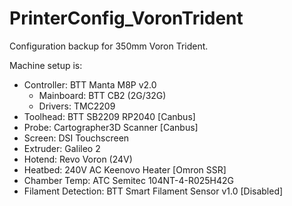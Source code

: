 # PrinterConfig_VoronTrident
Configuration backup for 350mm Voron Trident.

Machine setup is:
* Controller: BTT Manta M8P v2.0
  * Mainboard: BTT CB2 (2G/32G)
  * Drivers: TMC2209
* Toolhead: BTT SB2209 RP2040 [Canbus]
* Probe: Cartographer3D Scanner [Canbus]
* Screen: DSI Touchscreen
* Extruder: Galileo 2
* Hotend: Revo Voron (24V)
* Heatbed: 240V AC Keenovo Heater [Omron SSR]
* Chamber Temp: ATC Semitec 104NT-4-R025H42G
* Filament Detection: BTT Smart Filament Sensor v1.0 [Disabled]

